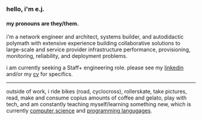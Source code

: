 ### hello, i'm e.j.

#### my pronouns are they/them.

i'm a network engineer and architect, systems builder, and autodidactic polymath
with extensive experience building collaborative solutions to large-scale and
service provider infrastructure performance, provisioning, monitoring,
reliability, and deployment problems.

i am currently seeking a Staff+ engineering role. please see my [linkedin](https://linkedin.com/in/ejsdotsh) and/or my [cv](./cv/ejs.pdf) for specifics.

----

outside of work, i ride bikes (road, cyclocross), rollerskate, take pictures,
read, make and consume copius amounts of coffee and gelato, play with tech, and
am constantly teaching myself/learning something new, which is currently [computer science](https://github.com/ejsdotsh/cs-autodidact) and [programming langugages](https://github.com/ejsdotsh/12in23).

